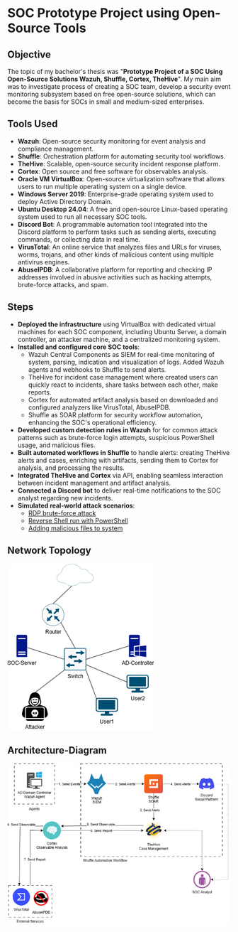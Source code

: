 # SOC Prototype Project using Open-Source Tools

## Objective
The topic of my bachelor's thesis was "**Prototype Project of a SOC Using Open-Source Solutions Wazuh, Shuffle, Cortex, TheHive**". My main aim was to investigate process of creating a SOC team, develop a security event monitoring subsystem based on free open-source solutions, which can become the basis for SOCs in small and medium-sized enterprises.

## Tools Used
- **Wazuh**: Open-source security monitoring for event analysis and compliance management.  
- **Shuffle**: Orchestration platform for automating security tool workflows.  
- **TheHive**: Scalable, open-source security incident response platform.  
- **Cortex**: Open source and free software for observables analysis.  
- **Oracle VM VirtualBox**: Open-source virtualization software that allows users to run multiple operating system on a single device.  
- **Windows Server 2019**: Enterprise-grade operating system used to deploy Active Directory Domain.  
- **Ubuntu Desktop 24.04**: A free and open-source Linux-based operating system used to run all necessary SOC tools.  
- **Discord Bot**: A programmable automation tool integrated into the Discord platform to perform tasks such as sending alerts, executing commands, or collecting data in real time.  
- **VirusTotal**: An online service that analyzes files and URLs for viruses, worms, trojans, and other kinds of malicious content using multiple antivirus engines.  
- **AbuseIPDB**: A collaborative platform for reporting and checking IP addresses involved in abusive activities such as hacking attempts, brute-force attacks, and spam.  

## Steps
- **Deployed the infrastructure** using VirtualBox with dedicated virtual machines for each SOC component, including Ubuntu Server, a domain controller, an attacker machine, and a centralized monitoring system.  
- **Installed and configured core SOC tools**:
  - Wazuh Central Components as SIEM for real-time monitoring of system, parsing, indication and visualization of logs. Added Wazuh agents and webhooks to Shuffle to send alerts.
  - TheHive for incident case management where created users can quickly react to incidents, share tasks between each other, make reports.
  - Cortex for automated artifact analysis based on downloaded and configured analyzers like VirusTotal, AbuseIPDB.
  - Shuffle as SOAR platform for security workflow automation, enhancing the SOC's operational efficiency.
- **Developed custom detection rules in Wazuh** for for common attack patterns such as brute-force login attempts, suspicious PowerShell usage, and malicious files.  
- **Built automated workflows in Shuffle** to handle alerts: creating TheHive alerts and cases, enriching with artifacts, sending them to Cortex for analysis, and processing the results.  
- **Integrated TheHive and Cortex** via API, enabling seamless interaction between incident management and artifact analysis.  
- **Connected a Discord bot** to deliver real-time notifications to the SOC analyst regarding new incidents.  
- **Simulated real-world attack scenarios**:
  - [RDP brute-force attack](scenarios/RDP-Brute-Force-Attack.md)
  - [Reverse Shell run with PowerShell](scenarios/Reverse-Shell-Execution.md)
  - [Adding malicious files to system](scenarios/FIM-(File-Integrity-Monitoring)-Detection.md)

## Network Topology
![](images/network-topology.png)
## Architecture-Diagram
![](images/architecture-design.png)
